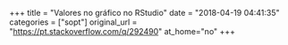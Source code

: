 +++
title = "Valores no gráfico no RStudio"
date = "2018-04-19 04:41:35"
categories = ["sopt"]
original_url = "https://pt.stackoverflow.com/q/292490"
at_home="no"
+++

